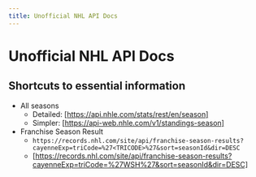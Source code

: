 ```yaml
---
title: Unofficial NHL API Docs
---
```


# Unofficial NHL API Docs

## Shortcuts to essential information

- All seasons
  - Detailed: [https://api.nhle.com/stats/rest/en/season]
  - Simpler: [https://api-web.nhle.com/v1/standings-season]
- Franchise Season Result
  - `https://records.nhl.com/site/api/franchise-season-results?cayenneExp=triCode=%27<TRICODE>%27&sort=seasonId&dir=DESC`
  - [https://records.nhl.com/site/api/franchise-season-results?cayenneExp=triCode=%27WSH%27&sort=seasonId&dir=DESC]
